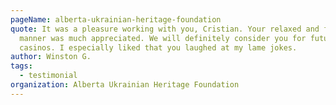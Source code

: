 ```yaml
---
pageName: alberta-ukrainian-heritage-foundation
quote: It was a pleasure working with you, Cristian. Your relaxed and friendly
  manner was much appreciated. We will definitely consider you for future
  casinos. I especially liked that you laughed at my lame jokes.
author: Winston G.
tags:
  - testimonial
organization: Alberta Ukrainian Heritage Foundation
---
```

